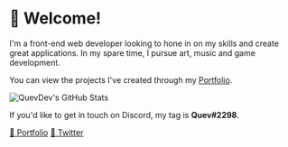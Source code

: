 # 👋 Welcome!

I'm a front-end web developer looking to hone in on my skills and create great applications. In my spare time, I pursue art, music and game development.

You can view the projects I've created through my [Portfolio](https://quevdev.netlify.app/).

![QuevDev's GitHub Stats](https://github-readme-stats.vercel.app/api?username=quev-dev&theme=gruvbox&show_icons=true&hide_rank=true)

If you'd like to get in touch on Discord, my tag is **Quev#2298**.

[🔗 Portfolio](https://quevdev.netlify.app/)
[🔗 Twitter](https://twitter.com/quevdev)
